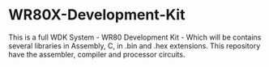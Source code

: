 # WR80X-Development-Kit
This is a full WDK System - WR80 Development Kit - Which will be contains several libraries in Assembly, C, in .bin and .hex extensions. This repository have the assembler, compiler and processor circuits.
